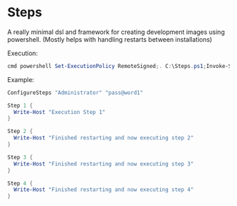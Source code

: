 Steps
=====
A really minimal dsl and framework for creating development images using powershell.  (Mostly helps with handling restarts between installations) 

Execution:
```powershell
cmd powershell Set-ExecutionPolicy RemoteSigned;. C:\Steps.ps1;Invoke-Steps C:\CreateImage.ps1
```

Example:
```powershell
ConfigureSteps "Administrator" "pass@word1"

Step 1 {
  Write-Host "Execution Step 1"
}

Step 2 {
  Write-Host "Finished restarting and now executing step 2"
}

Step 3 {
  Write-Host "Finished restarting and now executing step 3"
}

Step 4 {
  Write-Host "Finished restarting and now executing step 4"
}
```

